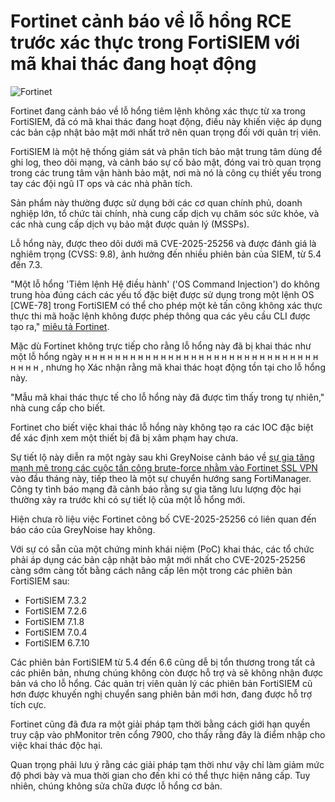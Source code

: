 # Fortinet cảnh báo về lỗ hổng RCE trước xác thực trong FortiSIEM với mã khai thác đang hoạt động

![Fortinet](https://www.bleepstatic.com/content/hl-images/2023/03/13/Fortinet.jpg)

Fortinet đang cảnh báo về lỗ hổng tiêm lệnh không xác thực từ xa trong FortiSIEM, đã có mã khai thác đang hoạt động, điều này khiến việc áp dụng các bản cập nhật bảo mật mới nhất trở nên quan trọng đối với quản trị viên.

FortiSIEM là một hệ thống giám sát và phân tích bảo mật trung tâm dùng để ghi log, theo dõi mạng, và cảnh báo sự cố bảo mật, đóng vai trò quan trọng trong các trung tâm vận hành bảo mật, nơi mà nó là công cụ thiết yếu trong tay các đội ngũ IT ops và các nhà phân tích.

Sản phẩm này thường được sử dụng bởi các cơ quan chính phủ, doanh nghiệp lớn, tổ chức tài chính, nhà cung cấp dịch vụ chăm sóc sức khỏe, và các nhà cung cấp dịch vụ bảo mật được quản lý (MSSPs).

Lỗ hổng này, được theo dõi dưới mã CVE-2025-25256 và được đánh giá là nghiêm trọng (CVSS: 9.8), ảnh hưởng đến nhiều phiên bản của SIEM, từ 5.4 đến 7.3.

"Một lỗ hổng 'Tiêm lệnh Hệ điều hành' ('OS Command Injection') do không trung hòa đúng cách các yếu tố đặc biệt được sử dụng trong một lệnh OS \[CWE-78\] trong FortiSIEM có thể cho phép một kẻ tấn công không xác thực thực thi mã hoặc lệnh không được phép thông qua các yêu cầu CLI được tạo ra," [miêu tả Fortinet](https://fortiguard.fortinet.com/psirt/FG-IR-25-152).

Mặc dù Fortinet không trực tiếp cho rằng lỗ hổng này đã bị khai thác như một lỗ hổng ngày н н н н н н н н н н н н н н н н н н н н н н н н н н н н н н н н н н н , nhưng họ Xác nhận rằng mã khai thác hoạt động tồn tại cho lỗ hổng này.

"Mẫu mã khai thác thực tế cho lỗ hổng này đã được tìm thấy trong tự nhiên," nhà cung cấp cho biết.

Fortinet cho biết việc khai thác lỗ hổng này không tạo ra các IOC đặc biệt để xác định xem một thiết bị đã bị xâm phạm hay chưa.

Sự tiết lộ này diễn ra một ngày sau khi GreyNoise cảnh báo về [sự gia tăng mạnh mẽ trong các cuộc tấn công brute-force nhằm vào Fortinet SSL VPN](https://www.bleepingcomputer.com/news/security/spike-in-fortinet-vpn-brute-force-attacks-raises-zero-day-concerns/) vào đầu tháng này, tiếp theo là một sự chuyển hướng sang FortiManager. Công ty tình báo mạng đã cảnh báo rằng sự gia tăng lưu lượng độc hại thường xảy ra trước khi có sự tiết lộ của một lỗ hổng mới.

Hiện chưa rõ liệu việc Fortinet công bố CVE-2025-25256 có liên quan đến báo cáo của GreyNoise hay không.

Với sự có sẵn của một chứng minh khái niệm (PoC) khai thác, các tổ chức phải áp dụng các bản cập nhật bảo mật mới nhất cho CVE-2025-25256 càng sớm càng tốt bằng cách nâng cấp lên một trong các phiên bản FortiSIEM sau:

* FortiSIEM 7.3.2
* FortiSIEM 7.2.6
* FortiSIEM 7.1.8
* FortiSIEM 7.0.4
* FortiSIEM 6.7.10

Các phiên bản FortiSIEM từ 5.4 đến 6.6 cũng dễ bị tổn thương trong tất cả các phiên bản, nhưng chúng không còn được hỗ trợ và sẽ không nhận được bản vá cho lỗ hổng. Các quản trị viên quản lý các phiên bản FortiSIEM cũ hơn được khuyến nghị chuyển sang phiên bản mới hơn, đang được hỗ trợ tích cực.

Fortinet cũng đã đưa ra một giải pháp tạm thời bằng cách giới hạn quyền truy cập vào phMonitor trên cổng 7900, cho thấy rằng đây là điểm nhập cho việc khai thác độc hại.

Quan trọng phải lưu ý rằng các giải pháp tạm thời như vậy chỉ làm giảm mức độ phơi bày và mua thời gian cho đến khi có thể thực hiện nâng cấp. Tuy nhiên, chúng không sửa chữa được lỗ hổng cơ bản.